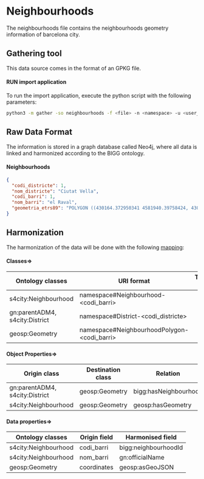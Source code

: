 # Neighbourhoods

The neighbourhoods file contains the neighbourhoods geometry information of barcelona city.

## Gathering tool

This data source comes in the format of an GPKG file.

#### RUN import application

To run the import application, execute the python script with the following parameters:

```bash
python3 -m gather -so neighbourhoods -f <file> -n <namespace> -u <user_importing> -tz <file_timezone> -st <storage>
```

## Raw Data Format

The information is stored in a graph database called Neo4j, where all data is linked and harmonized according to the
BIGG ontology.

#### Neighbourhoods

````json
{
  "codi_districte": 1,
  "nom_districte": "Ciutat Vella",
  "codi_barri": 1,
  "nom_barri": "el Raval",
  "geometria_etrs89": "POLYGON ((430164.372950341 4581940.39758424, 430105.024480832 4581881.93614338,))"
}

````

## Harmonization

The harmonization of the data will be done with the following [mapping](mapping.yaml):

#### Classes=>

| Ontology classes               | URI format                                        | Transformation actions |
|--------------------------------|---------------------------------------------------|------------------------|
| s4city:Neighbourhood           | namespace#Neighbourhood-&lt;codi_barri&gt;        |                        |
| gn:parentADM4, s4city:District | namespace#District-&lt;codi_districte&gt;         |                        |
| geosp:Geometry                 | namespace#NeighbourhoodPolygon-&lt;codi_barri&gt; |                        |

#### Object Properties=>

| Origin class                   | Destination class | Relation              |
|--------------------------------|-------------------|-----------------------|
| gn:parentADM4, s4city:District | geosp:Geometry    | bigg:hasNeighbourhood |
| s4city:Neighbourhood           | geosp:Geometry    | geosp:hasGeometry     |

#### Data properties=>

| Ontology classes     | Origin field | Harmonised field     |
|----------------------|--------------|----------------------|
| s4city:Neighbourhood | codi_barri   | bigg:neighbourhoodId |
| s4city:Neighbourhood | nom_barri    | gn:officialName      |
| geosp:Geometry       | coordinates  | geosp:asGeoJSON      |


